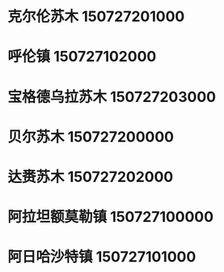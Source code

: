 # 克尔伦苏木 150727201000
# 呼伦镇 150727102000
# 宝格德乌拉苏木 150727203000
# 贝尔苏木 150727200000
# 达赉苏木 150727202000
# 阿拉坦额莫勒镇 150727100000
# 阿日哈沙特镇 150727101000
